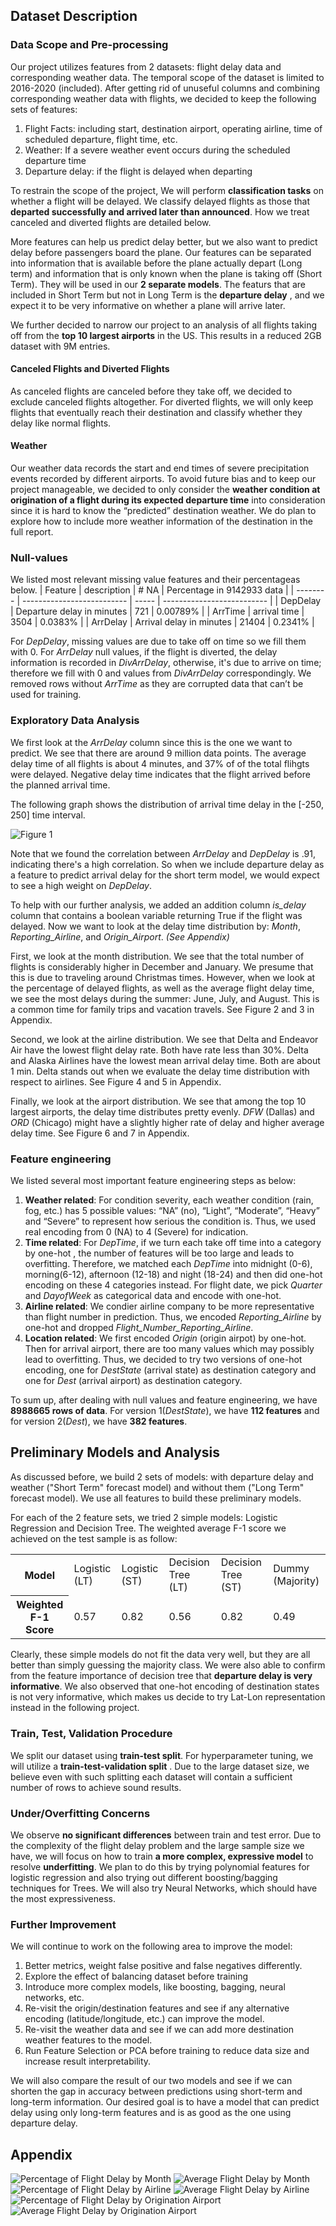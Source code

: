 ## Dataset Description
### Data Scope and Pre-processing
Our project utilizes features from 2 datasets: flight delay data and corresponding weather data. The temporal scope of the dataset is limited to 2016-2020 (included). After getting rid of unuseful columns and combining corresponding weather data with flights, we decided to keep the following sets of features: 
1. Flight Facts: including start, destination airport, operating airline, time of scheduled departure, flight time, etc. 
2. Weather: If a severe weather event occurs during the scheduled departure time
3. Departure delay: if the flight is delayed when departing

To restrain the scope of the project, We will perform **classification tasks** on whether a flight will be delayed. We classify delayed flights as those that **departed successfully and arrived later than announced**. How we treat canceled and diverted flights are detailed below. 

More features can help us predict delay better, but we also want to predict delay before passengers board the plane. Our features can be separated into information that is available before the plane actually depart (Long term) and information that is only known when the plane is taking off (Short Term). They will be used in our **2 separate models**. The featurs that are included in Short Term but not in Long Term is the **departure delay** , and we expect it to be very informative on whether a plane will arrive later.

We further decided to narrow our project to an analysis of all flights taking off from the **top 10 largest airports** in the US. This results in a reduced 2GB dataset with 9M entries.

#### Canceled Flights and Diverted Flights
 As canceled flights are canceled before they take off, we decided to exclude canceled flights altogether. For diverted flights, we will only keep flights that eventually reach their destination and classify whether they delay like normal flights.

#### Weather
Our weather data records the start and end times of severe precipitation events recorded by different airports. To avoid future bias and to keep our project manageable, we decided to only consider the **weather condition at origination of a flight during its expected departure time** into consideration since it is hard to know the “predicted” destination weather. We do plan to explore how to include more weather information of the destination in the full report.

### Null-values
We listed most relevant missing value features and their percentageas below.
| Feature  | description                | # NA  | Percentage in 9142933 data |
| -------- | -------------------------- | ----- | -------------------------- |
| DepDelay | Departure delay in minutes | 721   | 0.00789%                   |
| ArrTime  | arrival time               | 3504  | 0.0383%                    |
| ArrDelay | Arrival delay in minutes   | 21404 | 0.2341%                    |

For *DepDelay*, missing values are due to take off on time so we fill them with 0. For *ArrDelay* null values, if the flight is diverted, the delay information is recorded in *DivArrDelay*, otherwise, it's due to arrive on time; therefore we fill with 0 and values from *DivArrDelay* correspondingly. We removed rows without *ArrTime* as they are corrupted data that can’t be used for training.

### Exploratory Data Analysis
We first look at the *ArrDelay* column since this is the one we want to predict. We see that there are around 9 million data points. The average delay time of all flights is about 4 minutes, and 37% of of the total flihgts were delayed. Negative delay time indicates that the flight arrived before the planned arrival time.

The following graph shows the distribution of arrival time delay in the [-250, 250] time interval.

![Figure 1](https://github.com/PPPSDavid/ORIE-4741-Project/blob/main/images/image_1.png)

Note that we found the correlation between *ArrDelay* and *DepDelay* is .91, indicating there's a high correlation. So when we include departure delay as a feature to predict arrival delay for the short term model, we would expect to see a high weight on *DepDelay*.

To help with our further analysis, we added an addition column *is_delay* column that contains a boolean variable returning True if the flight was delayed. Now we want to look at the delay time distribution by: *Month*, *Reporting_Airline*, and *Origin_Airport*. *(See Appendix)*

First, we look at the month distribution. We see that the total number of flights is considerably higher in December and January. We presume that this is due to traveling around Christmas times. However, when we look at the percentage of delayed flights, as well as the average flight delay time, we see the most delays during the summer: June, July, and August. This is a common time for family trips and vacation travels. See Figure 2 and 3 in Appendix.

Second, we look at the airline distribution. We see that Delta and Endeavor Air have the lowest flight delay rate. Both have rate less than 30%. Delta and Alaska Airlines have the lowest mean arrival delay time. Both are about 1 min. Delta stands out when we evaluate the delay time distribution with respect to airlines. See Figure 4 and 5 in Appendix.

Finally, we look at the airport distribution. We see that among the top 10 largest airports, the delay time distributes pretty evenly. *DFW* (Dallas) and *ORD* (Chicago) might have a slightly higher rate of delay and higher average delay time. See Figure 6 and 7 in Appendix.

### Feature engineering
We listed several most important feature engineering steps as below:

1. **Weather related**: 
For condition severity, each weather condition (rain, fog, etc.) has 5 possible values: “NA” (no), “Light”, “Moderate”, “Heavy” and “Severe” to represent how serious the condition is. Thus, we used real encoding from 0 (NA) to 4 (Severe) for indication.
2. **Time related**:
For *DepTime*, if we turn each take off time into a category by one-hot , the number of features will be too large and leads to overfitting. Therefore, we matched each *DepTime* into midnight (0-6), morning(6-12), afternoon (12-18) and night (18-24) and then did one-hot encoding on these 4 categories instead. For flight date, we pick *Quarter* and *DayofWeek* as categorical data and encode with one-hot.
3. **Airline related**:
We condier airline company to be more representative than flight number in prediction. Thus, we encoded *Reporting_Airline* by one-hot and dropped *Flight_Number_Reporting_Airline*. 
4. **Location related**:
We first encoded *Origin* (origin airpot) by one-hot. Then for arrival airport, there are too many values which may possibly lead to overfitting. Thus, we decided to try two versions of one-hot encoding, one for *DestState* (arrival state) as destination category and one for *Dest* (arrival airport) as destination category.

To sum up, after dealing with null values and feature engineering, we have **8988665 rows of data**. For version 1(*DestState*), we have **112 features** and for version 2(*Dest*), we have **382 features**.

## Preliminary Models and Analysis
As discussed before, we build 2 sets of models: with departure delay and weather ("Short Term" forecast model) and without them ("Long Term" forecast model). We use all features to build these preliminary models.

For each of the 2 feature sets, we tried 2 simple models: Logistic Regression and Decision Tree. The weighted average F-1 score we achieved on the test sample is as follow:
<table>
  <tr>
    <th>Model</th>
    <td>Logistic (LT)</td>
    <td>Logistic (ST)</td>
    <td>Decision Tree (LT)</td>
    <td>Decision Tree (ST)</td>
    <td>Dummy (Majority)</td>
  </tr>
  <tr>
    <th>Weighted F-1 Score</th>
    <td>0.57</td>
    <td>0.82</td>
    <td>0.56</td>
    <td>0.82</td>
    <td>0.49</td>
  </tr>
</table>


Clearly, these simple models do not fit the data very well, but they are all better than simply guessing the majority class. We were also able to confirm from the feature importance of decision tree that **departure delay is very informative**. We also observed that one-hot encoding of destination states is not very informative, which makes us decide to try Lat-Lon representation instead in the following project.

### Train, Test, Validation Procedure
We split our dataset using **train-test split**. For hyperparameter tuning, we will utilize a **train-test-validation split** . Due to the large dataset size, we believe even with such splitting each dataset will contain a sufficient number of rows to achieve sound results.

### Under/Overfitting Concerns
We observe **no significant differences** between train and test error. Due to the complexity of the flight delay problem and the large sample size we have, we will focus on how to train **a more complex, expressive model** to resolve **underfitting**. We plan to do this by trying polynomial features for logistic regression and also trying out different boosting/bagging techniques for Trees. We will also try Neural Networks, which should have the most expressiveness.

### Further Improvement
We will continue to work on the following area to improve the model:
1. Better metrics, weight false positive and false negatives differently.
2. Explore the effect of balancing dataset before training
3. Introduce more complex models, like boosting, bagging, neural networks, etc.
4. Re-visit the origin/destination features and see if any alternative encoding (latitude/longitude, etc.) can improve the model.
5. Re-visit the weather data and see if we can add more destination weather features to the model.
6. Run Feature Selection or PCA before training to reduce data size and increase result interpretability.

We will also compare the result of our two models and see if we can shorten the gap in accuracy between predictions using short-term and long-term information. Our desired goal is to have a model that can predict delay using only long-term features and is as good as the one using departure delay.

## Appendix
![Percentage of Flight Delay by Month](https://github.com/PPPSDavid/ORIE-4741-Project/blob/main/images/iamge_2.png) ![Average Flight Delay by Month](https://github.com/PPPSDavid/ORIE-4741-Project/blob/main/images/image_3.png)
![Percentage of Flight Delay by Airline](https://github.com/PPPSDavid/ORIE-4741-Project/blob/main/images/image_4.png) ![Average Flight Delay by Airline](https://github.com/PPPSDavid/ORIE-4741-Project/blob/main/images/image_5.png)
![Percentage of Flight Delay by Origination Airport](https://github.com/PPPSDavid/ORIE-4741-Project/blob/main/images/image_6.png) ![Average Flight Delay by Origination Airport](https://github.com/PPPSDavid/ORIE-4741-Project/blob/main/images/image_7.png)
